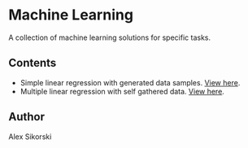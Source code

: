 # Machine Learning
A collection of machine learning solutions for specific tasks.
## Contents
* Simple linear regression with generated data samples. [View here](/machine-learning-temperature).
* Multiple linear regression with self gathered data. [View here](/youtube-data-ml).
## Author
Alex Sikorski
